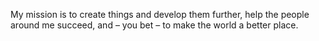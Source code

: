 My mission is to create things and develop them further, help the people around me succeed, and – you bet – to make the world a better place.
